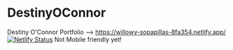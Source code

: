 # DestinyOConnor
Destiny O'Connor Portfolio --> https://willowy-sopapillas-8fa354.netlify.app/
[![Netlify Status](https://api.netlify.com/api/v1/badges/31da8be4-f9b6-4920-8c68-39c4491e5545/deploy-status)](https://app.netlify.com/sites/willowy-sopapillas-8fa354/deploys)
Not Mobile friendly yet!
